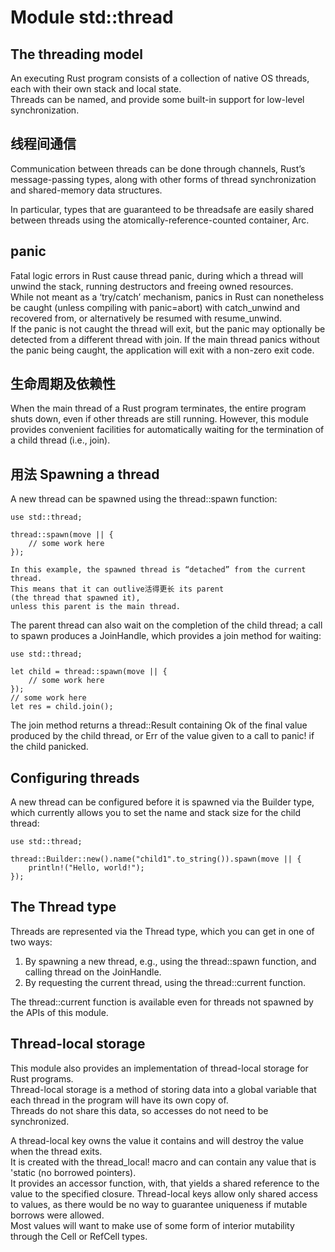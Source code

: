 # Module std::thread
## The threading model
An executing Rust program consists of a collection of native OS threads, each with their own stack and local state.   
Threads can be named, and provide some built-in support for low-level synchronization.

## 线程间通信
Communication between threads can be done through channels, Rust’s message-passing types, along with other forms of thread synchronization and shared-memory data structures.

In particular, types that are guaranteed to be threadsafe are easily shared between threads using the atomically-reference-counted container, Arc.

## panic 
Fatal logic errors in Rust cause thread panic, during which a thread will unwind the stack, running destructors and freeing owned resources.    
While not meant as a ‘try/catch’ mechanism, panics in Rust can nonetheless be caught (unless compiling with panic=abort) with catch_unwind and recovered from, or alternatively be resumed with resume_unwind.     
If the panic is not caught the thread will exit, but the panic may optionally be detected from a different thread with join. If the main thread panics without the panic being caught, the application will exit with a non-zero exit code.

## 生命周期及依赖性
When the main thread of a Rust program terminates, the entire program shuts down, even if other threads are still running. However, this module provides convenient facilities for automatically waiting for the termination of a child thread (i.e., join).

## 用法 Spawning a thread
A new thread can be spawned using the thread::spawn function:  
```
use std::thread;

thread::spawn(move || {
    // some work here
});

In this example, the spawned thread is “detached” from the current thread. 
This means that it can outlive活得更长 its parent 
(the thread that spawned it), 
unless this parent is the main thread.
```

The parent thread can also wait on the completion of the child thread; a call to spawn produces a JoinHandle, which provides a join method for waiting:   
```
use std::thread;

let child = thread::spawn(move || {
    // some work here
});
// some work here
let res = child.join();
```
The join method returns a thread::Result containing Ok of the final value produced by the child thread, or Err of the value given to a call to panic! if the child panicked.

## Configuring threads
A new thread can be configured before it is spawned via the Builder type, which currently allows you to set the name and stack size for the child thread:  
```
use std::thread;

thread::Builder::new().name("child1".to_string()).spawn(move || {
    println!("Hello, world!");
});
```


## The Thread type
Threads are represented via the Thread type, which you can get in one of two ways:   
1. By spawning a new thread, e.g., using the thread::spawn function, and calling thread on the JoinHandle.    
2. By requesting the current thread, using the thread::current function.   

The thread::current function is available even for threads not spawned by the APIs of this module.



## Thread-local storage
This module also provides an implementation of thread-local storage for Rust programs.    
Thread-local storage is a method of storing data into a global variable that each thread in the program will have its own copy of.   
Threads do not share this data, so accesses do not need to be synchronized.   

A thread-local key owns the value it contains and will destroy the value when the thread exits.   
It is created with the thread_local! macro and can contain any value that is 'static (no borrowed pointers).    
It provides an accessor function, with, that yields a shared reference to the value to the specified closure. Thread-local keys allow only shared access to values, as there would be no way to guarantee uniqueness if mutable borrows were allowed.   
Most values will want to make use of some form of interior mutability through the Cell or RefCell types.